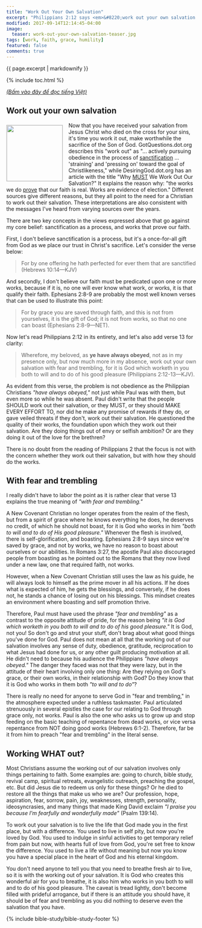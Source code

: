 ```yaml
---
title: "Work Out Your Own Salvation"
excerpt: "Philippians 2:12 says <em>&#8220;work out your own salvation with fear and trembling&#8221;</em>, and Christians roll up their sleeves to get busy. And more than just getting busy, they do it with fear and trembling, too. This article will show that traditional interpretations of <em>&#8220;work out&#8221;</em> and <em>&#8220;fear and trembling&#8221;</em> are problematic and incongruous with the rest of Scriptures."
modified: 2017-09-14T12:14:45-04:00
image:
  teaser: work-out-your-own-salvation-teaser.jpg
tags: [work, faith, grace, humility] 
featured: false
comments: true
---
```

 
{{ page.excerpt | markdownify }}

{% include toc.html %}

<a href="{{ site.url }}{% post_url 2017-10-12-Work-Out-Your-Own-Salvation-Viet %}"><em>(Bấm vào đây để đọc tiếng Việt)</em></a>

## Work out your own salvation
<img alt src="{{ site.url }}/assets/images/work-out-your-own-salvation-teaser.jpg" style="border: 1px solid #cccccc; margin: 7px 15px 0px 0px; max-width: 100%; height: 148px; padding: 0px; float: left;">
Now that you have received your salvation from Jesus Christ who died on the cross for your sins, it's time you work it out, make worthwhile the sacrifice of the Son of God. GotQuestions.dot.org describes this "work out" as "... actively pursuing obedience in the process of <u>sanctification</u> ... 'straining' and 'pressing on' toward the goal of Christlikeness," while DesiringGod.dot.org has an article with the title "Why <u>MUST</u> We Work Out Our Salvation?" It explains the reason why: "the works we do <u>prove</u> that our faith is real. Works are evidence of election." Different sources give different reasons, but they all point to the need for a Christian to work out their salvation. These interpretations are also consistent with the messages I've heard from varying sources over the years.

There are two key concepts in the views expressed above that go against my core belief: sanctification as a process, and works that prove our faith. 

First, I don't believe sanctification is a process, but it's a once-for-all gift from God as we place our trust in Christ's sacrifice. Let's consider the verse below:

> For by one offering he hath perfected for ever them that are sanctified (Hebrews 10:14&mdash;KJV)

And secondly, I don't believe our faith must be predicated upon one or more works, because if it is, no one will ever know what work, or works, it is that qualify their faith. Ephesians 2:8-9 are probably the most well known verses that can be used to illustrate this point:

> For by grace you are saved through faith, and this is not from yourselves, it is the gift of God; it is not from works, so that no one can boast (Ephesians 2:8-9&mdash;NET).

Now let's read Philippians 2:12 in its entirety, and let's also add verse 13 for clarity:

> Wherefore, my beloved, as <strong>ye have always obeyed</strong>, not as in my presence only, but now much more in my absence, work out your own salvation with fear and trembling, for it is God which worketh in you both to will and to do of his good pleasure (Philippians 2:12-13&mdash;KJV).

As evident from this verse, the problem is not obedience as the Philippian Christians *"have always obeyed,"* not just while Paul was with them, but even more so while he was absent. Paul didn't write that the people SHOULD work out their salvation, or they MUST, or they should MAKE EVERY EFFORT TO, nor did he make any promise of rewards if they do, or gave veiled threats if they don't, work out their salvation. He questioned the quality of their works, the foundation upon which they work out their salvation. Are they doing things out of envy or selfish ambition? Or are they doing it out of the love for the brethren?

There is no doubt from the reading of Philippians 2 that the focus is not with the concern whether they work out their salvation, but with how they should do the works.

## With fear and trembling
I really didn't have to labor the point as it is rather clear that verse 13 explains the true meaning of  *"with fear and trembling."*

A New Covenant Christian no longer operates from the realm of the flesh, but from a spirit of grace where he knows everything he does, he deserves no credit, of which he should not boast, for it is God who works in him *"both to will and to do of His good pleasure."* Whenever the flesh is involved, there is self-glorification, and boasting. Ephesians 2:8-9 says since we're saved by grace, and not by works, we have no reason to boast about ourselves or our abilities. In Romans 3:27, the apostle Paul also discouraged people from boasting as he pointed out to the Romans that they now lived under a new law, one that required faith, not works.

However, when a New Covenant Christian still uses the law as his guide, he will always look to himself as the prime mover in all his actions. If he does what is expected of him, he gets the blessings, and conversely, if he does not, he stands a chance of losing out on his blessings. This mindset creates an environment where boasting and self promotion thrive.

Therefore, Paul must have used the phrase *"fear and trembling"* as a contrast to the opposite attitude of pride, for the reason being *"it is God which worketh in you both to will and to do of his good pleasure."*  It is God, not you! So don't go and strut your stuff, don't brag about what good things you've done for God. Paul does not mean at all that the working out of our salvation involves any sense of duty, obedience, gratitude, reciprocation to what Jesus had done for us, or any other guilt producing motivation at all. He didn't need to because his audience the Philippians *"have always obeyed."* The danger they faced was not that they were lazy, but in the attitude of their heart involving only one thing: Are they relying on God's grace, or their own works, in their relationship with God? Do they know that it is God who works in them both *"to will and to do"*? 

There is really no need for anyone to serve God in "fear and trembling," in the atmosphere expected under a ruthless taskmaster. Paul articulated strenuously in several epistles the case for our relating to God through grace only, not works. Paul is also the one who asks us to grow up and stop feeding on the basic teaching of repentance from dead works, or vice versa repentance from NOT doing good works (Hebrews 6:1-2). Therefore, far be it from him to preach "fear and trembling" in the literal sense.

## Working WHAT out?
Most Christians assume the working out of our salvation involves only things pertaining to faith. Some examples are: going to church, bible study, revival camp, spiritual retreats, evangelistic outreach, preaching the gospel, etc. But did Jesus die to redeem us only for these things? Or he died to restore all the things that make us who we are? Our profession, hope, aspiration, fear, sorrow, pain, joy, weaknesses, strength, personality, ideosyncrasies, and many things that made King David exclaim *"I praise you because I'm fearfully and wonderfully made"* (Psalm 139:14).

To work out your salvation is to live the life that God made you in the first place, but with a difference. You used to live in self pity, but now you're loved by God. You used to indulge in sinful activities to get temporary relief from pain but now, with hearts full of love from God, you're set free to know the difference. You used to live a life without meaning but now you know you have a special place in the heart of God and his eternal kingdom.

You don't need anyone to tell you that you need to breathe fresh air to live, so it is with the working out of your salvation. It is God who creates this wonderful air for you to breathe, it is also him who works in you both to will and to do of his good pleasure. The caveat is tread lightly, don't become filled with prideful arrogance, but if there is an attitude you should have, it should be of fear and trembling as you did nothing to deserve even the salvation that you have.

{% include bible-study/bible-study-footer %}
